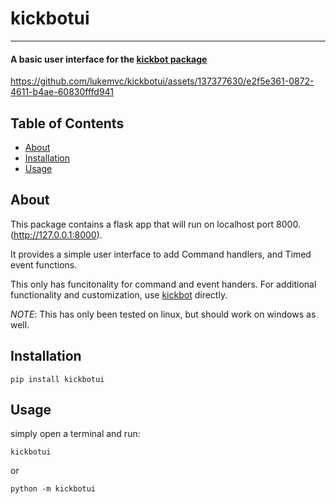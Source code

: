 # kickbotui

---
#### A basic user interface for the [kickbot package](https://github.com/lukemvc/kickbot)



https://github.com/lukemvc/kickbotui/assets/137377630/e2f5e361-0872-4611-b4ae-60830fffd941


## Table of Contents

- [About](#about)
- [Installation](#installation)
- [Usage](#usage)

## About
This package contains a flask app that will run on localhost port 8000. (http://127.0.0.1:8000).

It provides a simple user interface to add Command handlers, and Timed event functions.

This only has funcitonality for command and event handers. For additional functionality and customization,
use [kickbot](https://github.com/lukemvc) directly.

*NOTE*: This has only been tested on linux, but should work on windows as well.

## Installation
```commandline
pip install kickbotui
```

## Usage
simply open a terminal and run:
```commandline
kickbotui
```
or
```commandline
python -m kickbotui
```

